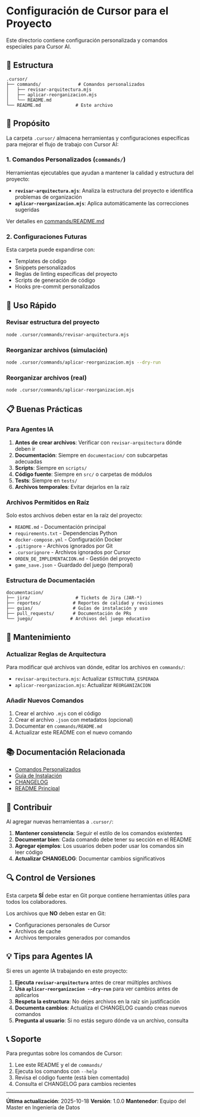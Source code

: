 # Configuración de Cursor para el Proyecto

Este directorio contiene configuración personalizada y comandos especiales para Cursor AI.

## 📁 Estructura

```
.cursor/
├── commands/              # Comandos personalizados
│   ├── revisar-arquitectura.mjs
│   ├── aplicar-reorganizacion.mjs
│   └── README.md
└── README.md             # Este archivo
```

## 🎯 Propósito

La carpeta `.cursor/` almacena herramientas y configuraciones específicas para mejorar el flujo de trabajo con Cursor AI:

### 1. **Comandos Personalizados** (`commands/`)

Herramientas ejecutables que ayudan a mantener la calidad y estructura del proyecto:

- **`revisar-arquitectura.mjs`**: Analiza la estructura del proyecto e identifica problemas de organización
- **`aplicar-reorganizacion.mjs`**: Aplica automáticamente las correcciones sugeridas

Ver detalles en [commands/README.md](commands/README.md)

### 2. **Configuraciones Futuras**

Esta carpeta puede expandirse con:
- Templates de código
- Snippets personalizados
- Reglas de linting específicas del proyecto
- Scripts de generación de código
- Hooks pre-commit personalizados

## 🚀 Uso Rápido

### Revisar estructura del proyecto
```bash
node .cursor/commands/revisar-arquitectura.mjs
```

### Reorganizar archivos (simulación)
```bash
node .cursor/commands/aplicar-reorganizacion.mjs --dry-run
```

### Reorganizar archivos (real)
```bash
node .cursor/commands/aplicar-reorganizacion.mjs
```

## 📋 Buenas Prácticas

### Para Agentes IA

1. **Antes de crear archivos**: Verificar con `revisar-arquitectura` dónde deben ir
2. **Documentación**: Siempre en `documentacion/` con subcarpetas adecuadas
3. **Scripts**: Siempre en `scripts/`
4. **Código fuente**: Siempre en `src/` o carpetas de módulos
5. **Tests**: Siempre en `tests/`
6. **Archivos temporales**: Evitar dejarlos en la raíz

### Archivos Permitidos en Raíz

Solo estos archivos deben estar en la raíz del proyecto:
- `README.md` - Documentación principal
- `requirements.txt` - Dependencias Python
- `docker-compose.yml` - Configuración Docker
- `.gitignore` - Archivos ignorados por Git
- `.cursorignore` - Archivos ignorados por Cursor
- `ORDEN_DE_IMPLEMENTACION.md` - Gestión del proyecto
- `game_save.json` - Guardado del juego (temporal)

### Estructura de Documentación

```
documentacion/
├── jira/                 # Tickets de Jira (JAR-*)
├── reportes/            # Reportes de calidad y revisiones
├── guias/               # Guías de instalación y uso
├── pull_requests/       # Documentación de PRs
└── juego/              # Archivos del juego educativo
```

## 🔧 Mantenimiento

### Actualizar Reglas de Arquitectura

Para modificar qué archivos van dónde, editar los archivos en `commands/`:
- `revisar-arquitectura.mjs`: Actualizar `ESTRUCTURA_ESPERADA`
- `aplicar-reorganizacion.mjs`: Actualizar `REORGANIZACION`

### Añadir Nuevos Comandos

1. Crear el archivo `.mjs` con el código
2. Crear el archivo `.json` con metadatos (opcional)
3. Documentar en `commands/README.md`
4. Actualizar este README con el nuevo comando

## 📚 Documentación Relacionada

- [Comandos Personalizados](commands/README.md)
- [Guía de Instalación](../documentacion/GUIA_INSTALACION.md)
- [CHANGELOG](../documentacion/CHANGELOG.md)
- [README Principal](../README.md)

## 🤝 Contribuir

Al agregar nuevas herramientas a `.cursor/`:

1. **Mantener consistencia**: Seguir el estilo de los comandos existentes
2. **Documentar bien**: Cada comando debe tener su sección en el README
3. **Agregar ejemplos**: Los usuarios deben poder usar los comandos sin leer código
4. **Actualizar CHANGELOG**: Documentar cambios significativos

## 🔍 Control de Versiones

Esta carpeta **SÍ** debe estar en Git porque contiene herramientas útiles para todos los colaboradores.

Los archivos que **NO** deben estar en Git:
- Configuraciones personales de Cursor
- Archivos de cache
- Archivos temporales generados por comandos

## 💡 Tips para Agentes IA

Si eres un agente IA trabajando en este proyecto:

1. **Ejecuta `revisar-arquitectura`** antes de crear múltiples archivos
2. **Usa `aplicar-reorganizacion --dry-run`** para ver cambios antes de aplicarlos
3. **Respeta la estructura**: No dejes archivos en la raíz sin justificación
4. **Documenta cambios**: Actualiza el CHANGELOG cuando creas nuevos comandos
5. **Pregunta al usuario**: Si no estás seguro dónde va un archivo, consulta

## 📞 Soporte

Para preguntas sobre los comandos de Cursor:
1. Lee este README y el de `commands/`
2. Ejecuta los comandos con `--help`
3. Revisa el código fuente (está bien comentado)
4. Consulta el CHANGELOG para cambios recientes

---

**Última actualización**: 2025-10-18
**Versión**: 1.0.0
**Mantenedor**: Equipo del Master en Ingeniería de Datos

